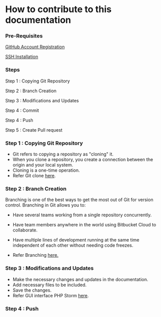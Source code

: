 # How to contribute to this documentation



### Pre-Requisites

[GitHub Account Registration](learn-github-in-30-minutes.md)

[SSH Installation](learn-ssh-in-30-minutes.md)



### Steps

Step 1 : Copying  Git Repository

Step 2 : Branch Creation

Step 3 : Modifications and Updates

Step 4 : Commit

Step 4 : Push

Step 5 : Create Pull request



### Step 1 : Copying Git Repository

- Git refers to copying a repository as "cloning" it. 
- When you clone a repository, you create a connection between the origin and your local system.
- Cloning is a one-time operation.
- Refer Git clone [here](learn-git-in-30-minutes.md).



### Step 2 : Branch Creation

Branching is one of the best ways to get the most out of Git for version control. Branching in Git allows you to:

- Have several teams working from a single repository concurrently.

- Have team members anywhere in the world using Bitbucket Cloud to collaborate.

- Have multiple lines of development running at the same time independent of each other without needing code freezes.

- Refer Branching [here.](learn-git-in-30-minutes.md)

  

### Step 3 : Modifications and Updates

- Make the necessary changes and updates in the documentation.
- Add necessary files to be included.
- Save the changes.
- Refer GUI interface PHP Storm [here](learn-git-in-30-minutes.md).



### Step 4 : Push

